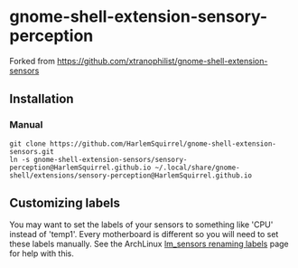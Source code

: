 # gnome-shell-extension-sensory-perception

Forked from https://github.com/xtranophilist/gnome-shell-extension-sensors

## Installation

### Manual

```
git clone https://github.com/HarlemSquirrel/gnome-shell-extension-sensors.git
ln -s gnome-shell-extension-sensors/sensory-perception@HarlemSquirrel.github.io ~/.local/share/gnome-shell/extensions/sensory-perception@HarlemSquirrel.github.io
```

## Customizing labels

You may want to set the labels of your sensors to something like 'CPU' instead of 'temp1'. Every motherboard is different so you will need to set these labels manually. See the ArchLinux [lm_sensors renaming labels](https://wiki.archlinux.org/index.php/Lm_sensors#Example_2._Renaming_Labels) page for help with this.
